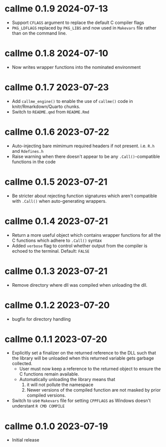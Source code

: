 
# callme 0.1.9  2024-07-13

* Support `CFLAGS` argument to replace the default C compiler flags
* `PKG_LDFLAGS` replaced by `PKG_LIBS` and now used in `Makevars` file
  rather than on the command line.

# callme 0.1.8  2024-07-10

* Now writes wrapper functions into the nominated environment

# callme 0.1.7  2023-07-23

* Add `callme_engine()` to enable the use of `callme()` code in
  knitr/Rmarkdown/Quarto chunks.
* Switch to `README.qmd` from `README.Rmd`

# callme 0.1.6  2023-07-22

* Auto-injecting bare mimimum required headers if not present. i.e. `R.h` and `Rdefines.h`
* Raise warning when there doesn't appear to be any `.Call()`-compatible functions in 
  the code

# callme 0.1.5  2023-07-21

* Be stricter about rejecting function signatures which aren't compatible with `.Call()`
  when auto-generating wrappers.

# callme 0.1.4  2023-07-21

* Return a more useful object which contains wrapper functions for 
  all the C functions which adhere to `.Call()` syntax
* Added `verbose` flag to control whether output from the compiler is echoed
  to the terminal. Default: `FALSE`
  
# callme 0.1.3  2023-07-21

* Remove directory where dll was compiled when unloading the dll.

# callme 0.1.2  2023-07-20

* bugfix for directory handling

# callme 0.1.1  2023-07-20

* Explicitly set a finalizer on the returned reference to the DLL such that 
  the library will be unloaded when this returned variable gets garbage collected.
    * User must now keep a reference to the returned object to ensure the 
      C functions remain available.
    * Automatically unloading the library means that
        1. it will not pollute the namespace
        2. Newer versions of the compiled function are not masked by 
           prior compiled versions.
* Switch to use `Makevars` file for setting `CPPFLAGS` as Windows doesn't 
  understant `R CMD COMPILE`



# callme 0.1.0  2023-07-19

* Initial release
